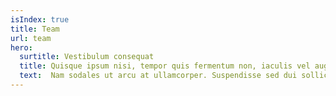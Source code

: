 ```yaml
---
isIndex: true
title: Team
url: team
hero:
  surtitle: Vestibulum consequat
  title: Quisque ipsum nisi, tempor quis fermentum non, iaculis vel augue.
  text:  Nam sodales ut arcu at ullamcorper. Suspendisse sed dui sollicitudin, aliquet diam in, aliquam arcu. Vestibulum consequat sit amet est eleifend laoreet. Praesent tempor arcu ex, et elementum neque dictum venenatis. 
---
```

